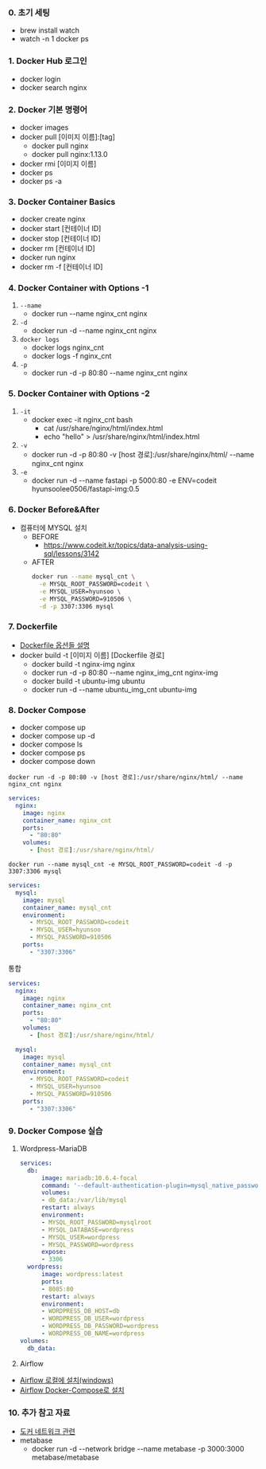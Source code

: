 ### 0. 초기 세팅
- brew install watch
- watch -n 1 docker ps
### 1. Docker Hub 로그인
- docker login
- docker search nginx
### 2. Docker 기본 명령어
- docker images
- docker pull [이미지 이름]:[tag]
  - docker pull nginx
  - docker pull nginx:1.13.0
- docker rmi [이미지 이름]
- docker ps
- docker ps -a
### 3. Docker Container Basics
- docker create nginx
- docker start [컨테이너 ID]
- docker stop [컨테이너 ID]
- docker rm [컨테이너 ID]
- docker run nginx
- docker rm -f [컨테이너 ID]
### 4. Docker Container with Options -1
1. `--name`
   - docker run --name nginx_cnt nginx
2. `-d`
   - docker run -d --name nginx_cnt nginx
3. `docker logs`
    - docker logs nginx_cnt
    - docker logs -f nginx_cnt
4. `-p`
   - docker run -d -p 80:80 --name nginx_cnt nginx
### 5. Docker Container with Options -2
1. `-it`
   - docker exec -it nginx_cnt bash
     - cat /usr/share/nginx/html/index.html
     - echo "hello" > /usr/share/nginx/html/index.html
1. `-v` 
   - docker run -d -p 80:80 -v [host 경로]:/usr/share/nginx/html/ --name nginx_cnt nginx
2. `-e`
   - docker run -d --name fastapi -p 5000:80 -e ENV=codeit hyunsoolee0506/fastapi-img:0.5
### 6. Docker Before&After
- 컴퓨터에 MYSQL 설치
  - BEFORE
    - https://www.codeit.kr/topics/data-analysis-using-sql/lessons/3142
  - AFTER
    ```bash
    docker run --name mysql_cnt \
      -e MYSQL_ROOT_PASSWORD=codeit \
      -e MYSQL_USER=hyunsoo \
      -e MYSQL_PASSWORD=910506 \
      -d -p 3307:3306 mysql
    ```
### 7. Dockerfile
- [Dockerfile 옵션들 설명](https://velog.io/@newnew_daddy/DOCKER01)
- docker build -t [이미지 이름] [Dockerfile 경로]
  - docker build -t nginx-img nginx
  - docker run -d -p 80:80 --name nginx_img_cnt nginx-img
  - docker build -t ubuntu-img ubuntu
  - docker run -d --name ubuntu_img_cnt ubuntu-img
### 8. Docker Compose
- docker compose up
- docker compose up -d
- docker compose ls
- docker compose ps
- docker compose down

`docker run -d -p 80:80 -v [host 경로]:/usr/share/nginx/html/ --name nginx_cnt nginx`
```yaml
services:
  nginx:
    image: nginx
    container_name: nginx_cnt
    ports:
      - "80:80"
    volumes:
      - [host 경로]:/usr/share/nginx/html/
```
`docker run --name mysql_cnt -e MYSQL_ROOT_PASSWORD=codeit -d -p 3307:3306 mysql`
```yaml
services:
  mysql:
    image: mysql
    container_name: mysql_cnt
    environment:
      - MYSQL_ROOT_PASSWORD=codeit
      - MYSQL_USER=hyunsoo
      - MYSQL_PASSWORD=910506
    ports:
      - "3307:3306"
```
통합
```yaml
services:
  nginx:
    image: nginx
    container_name: nginx_cnt
    ports:
      - "80:80"
    volumes:
      - [host 경로]:/usr/share/nginx/html/

  mysql:
    image: mysql
    container_name: mysql_cnt
    environment:
      - MYSQL_ROOT_PASSWORD=codeit
      - MYSQL_USER=hyunsoo
      - MYSQL_PASSWORD=910506
    ports:
      - "3307:3306"
```
### 9. Docker Compose 실습
1. Wordpress-MariaDB
    ```yaml
    services:
      db:
          image: mariadb:10.6.4-focal
          command: '--default-authentication-plugin=mysql_native_password'
          volumes:
          - db_data:/var/lib/mysql
          restart: always
          environment:
          - MYSQL_ROOT_PASSWORD=mysqlroot
          - MYSQL_DATABASE=wordpress
          - MYSQL_USER=wordpress
          - MYSQL_PASSWORD=wordpress
          expose:
          - 3306
      wordpress:
          image: wordpress:latest
          ports:
          - 8085:80
          restart: always
          environment:
          - WORDPRESS_DB_HOST=db
          - WORDPRESS_DB_USER=wordpress
          - WORDPRESS_DB_PASSWORD=wordpress
          - WORDPRESS_DB_NAME=wordpress
    volumes:
      db_data:
    ```
2. Airflow
  - [Airflow 로컬에 설치(windows)](https://vivekjadhavr.medium.com/how-to-easily-install-apache-airflow-on-windows-6f041c9c80d2)
  - [Airflow Docker-Compose로 설치](https://airflow.apache.org/docs/apache-airflow/stable/howto/docker-compose/index.html)
### 10. 추가 참고 자료
- [도커 네트워크 관련](https://accesto.com/blog/docker-networks-explained-part-2/)
- metabase
  - docker run -d --network bridge --name metabase -p 3000:3000 metabase/metabase

